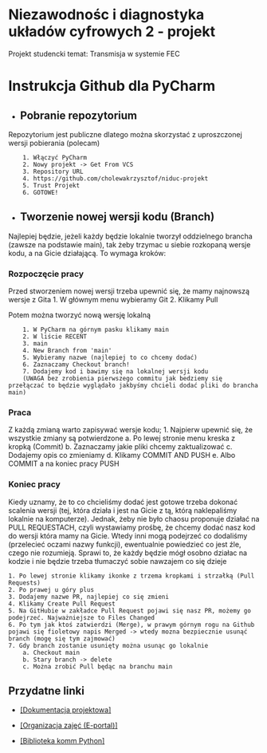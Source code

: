 # Niezawodnośc i diagnostyka układów cyfrowych 2 - projekt
Projekt studencki temat: Transmisja w systemie FEC

# Instrukcja Github dla PyCharm

- ## Pobranie repozytorium
Repozytorium jest publiczne dlatego można skorzystać z uproszczonej wersji pobierania (polecam)

        1. Włączyć PyCharm
        2. Nowy projekt -> Get From VCS
        3. Repository URL
        4. https://github.com/cholewakrzysztof/niduc-projekt
        5. Trust Projekt
        6. GOTOWE! 

- ## Tworzenie nowej wersji kodu (Branch)
Najlepiej będzie, jeżeli każdy będzie lokalnie tworzył oddzielnego brancha (zawsze na podstawie main), tak żeby trzymac u siebie rozkopaną wersje kodu, a na Gicie działającą. To wymaga kroków:

### Rozpoczęcie pracy

Przed stworzeniem nowej wersji trzeba upewnić się, że mamy najnowszą wersje z Gita
        1. W głównym menu wybieramy Git
        2. Klikamy Pull

Potem można tworzyć nową wersję lokalną

        1. W PyCharm na górnym pasku klikamy main
        2. W liście RECENT
        3. main
        4. New Branch from 'main'
        5. Wybieramy nazwe (najlepiej to co chcemy dodać)
        6. Zaznaczamy Checkout branch!
        7. Dodajemy kod i bawimy się na lokalnej wersji kodu
        (UWAGA bez zrobienia pierwszego commitu jak bedziemy się przełączać to będzie wyglądało jakbyśmy chcieli dodać pliki do brancha main)

### Praca
Z każdą zmianą warto zapisywać wersje kodu;
        1. Najpierw upewnić się, że wszystkie zmiany są potwierdzone 
            a. Po lewej stronie menu kreska z kropką (Commit)
            b. Zaznaczamy jakie pliki chcemy zaktualizować
            c. Dodajemy opis co zmieniamy
            d. Klikamy COMMIT AND PUSH
            e. Albo COMMIT a na koniec pracy PUSH

### Koniec pracy

Kiedy uznamy, że to co chcieliśmy dodać jest gotowe trzeba dokonać scalenia wersji (tej, która działa i jest na Gicie z tą, którą naklepaliśmy lokalnie na komputerze). Jednak, żeby nie było chaosu proponuje działać na PULL REQUESTACH, czyli wystawiamy prośbę, że chcemy dodać nasz kod do wersji która mamy na Gicie. Wtedy inni mogą podejrzeć co dodaliśmy (przelecieć oczami nazwy funkcji), ewentualnie powiedzieć co jest źle, czego nie rozumieją. Sprawi to, że każdy będzie mógł osobno działac na kodzie i nie będzie trzeba tłumaczyć sobie nawzajem co się dzieje

    1. Po lewej stronie klikamy ikonke z trzema kropkami i strzałką (Pull Requests)
    2. Po prawej u góry plus 
    3. Dodajemy nazwe PR, najlepiej co się zmieni
    4. Klikamy Create Pull Request
    5. Na GitHubie w zakładce Pull Request pojawi się nasz PR, możemy go podejrzeć. Najważniejsze to Files Changed
    6. Po tym jak ktoś zatwierdzi (Merge), w prawym górnym rogu na Github pojawi się fioletowy napis Merged -> wtedy mozna bezpiecznie usunąć branch (mogę się tym zajmować)
    7. Gdy branch zostanie usunięty można usunąc go lokalnie
        a. Checkout main
        b. Stary branch -> delete
        c. Można zrobić Pull będąc na branchu main


## Przydatne linki
- [[Dokumentacja projektowa]](https://politechnikawroclawska-my.sharepoint.com/:w:/g/personal/255388_student_pwr_edu_pl/EZ0jKhnu6CZEjW8B8oB3LSgBG8Bsag9R6G1qytx9Ozjwag?e=rbccZR&fbclid=IwAR279Xb0qSu60lP9wBdzZDmErzNBe9KSR_hIWR8m9qfqn9e3y_x5Dk2364w)

- [[Organizacja zajęć (E-portal)]](https://eportal.pwr.edu.pl/pluginfile.php/341197/mod_resource/content/2/Niezawdno%C5%9B%C4%87%20i%20diagnostyka%20-%20projekt.pdf)

- [[Biblioteka komm Python]](https://pypi.org/project/komm/)


